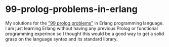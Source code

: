 # 99-prolog-problems-in-erlang
My solutions for the ["99 prolog problems"](https://sites.google.com/site/prologsite/prolog-problems)
in Erlang programming language. I am just learning Erlang without having any previous
Prolog or functional programming experince so I thought this would be a good
way to get a solid grasp on the language syntax and its standard library.
